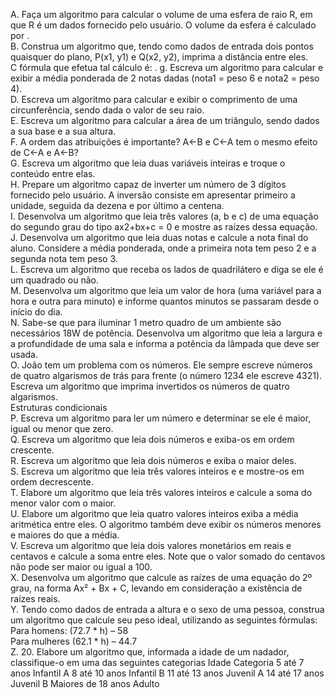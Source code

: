 A. Faça um algoritmo para calcular o volume de uma esfera de raio R, em que R é um dados fornecido pelo usuário. O volume da esfera é calculado por .   
B. Construa um algoritmo que, tendo como dados de entrada dois pontos quaisquer do plano, P(x1, y1) e Q(x2, y2), imprima a distância entre eles.    
C fórmula que efetua tal cálculo é: . g. Escreva um algoritmo para calcular e exibir a média ponderada de 2 notas dadas (nota1 = peso 6 e nota2 = peso 4).      
D. Escreva um algoritmo para calcular e exibir o comprimento de uma circunferência, sendo dada o valor de seu raio.     
E. Escreva um algoritmo para calcular a área de um triângulo, sendo dados a sua base e a sua altura.    
F. A ordem das atribuições é importante? A←B e C←A tem o mesmo efeito de C←A e A←B?     
G. Escreva um algoritmo que leia duas variáveis inteiras e troque o conteúdo entre elas.    
H. Prepare um algoritmo capaz de inverter um número de 3 dígitos fornecido pelo usuário. A inversão consiste em apresentar primeiro a unidade, seguida da dezena e por último a centena.    
I. Desenvolva um algoritmo que leia três valores (a, b e c) de uma equação do segundo grau do tipo ax2+bx+c = 0 e mostre as raízes dessa equação.   
J. Desenvolva um algoritmo que leia duas notas e calcule a nota final do aluno. Considere a média ponderada, onde a primeira nota tem peso 2 e a segunda nota tem peso 3.   
L. Escreva um algoritmo que receba os lados de quadrilátero e diga se ele é um quadrado ou não.     
M. Desenvolva um algoritmo que leia um valor de hora (uma variável para a hora e outra para minuto) e informe quantos minutos se passaram desde o início do dia.    
N. Sabe-se que para iluminar 1 metro quadro de um ambiente são necessários 18W de potência. Desenvolva um algoritmo que leia a largura e a profundidade de uma sala e informa a potência da lâmpada que deve ser usada.     
O. João tem um problema com os números. Ele sempre escreve números de quatro algarismos de trás para frente (o número 1234 ele escreve 4321). Escreva um algoritmo que imprima invertidos os números de quatro algarismos.      
Estruturas condicionais  
P. Escreva um algoritmo para ler um número e determinar se ele é maior, igual ou menor que zero.    
Q. Escreva um algoritmo que leia dois números e exiba-os em ordem crescente.    
R. Escreva um algoritmo que leia dois números e exiba o maior deles.    
S. Escreva um algoritmo que leia três valores inteiros e e mostre-os em ordem decrescente.      
T. Elabore um algoritmo que leia três valores inteiros e calcule a soma do menor valor com o maior.     
U. Elabore um algoritmo que leia quatro valores inteiros exiba a média aritmética entre eles. O algoritmo também deve exibir os números menores e maiores do que a média.   
V. Escreva um algoritmo que leia dois valores monetários em reais e centavos e calcule a soma entre eles. Note que o valor somado do centavos não pode ser maior ou igual a 100.    
X. Desenvolva um algoritmo que calcule as raízes de uma equação do 2º grau, na forma Ax² + Bx + C, levando em consideração a existência de raízes reais.    
Y. Tendo como dados de entrada a altura e o sexo de uma pessoa, construa um algoritmo que calcule seu peso ideal, utilizando as seguintes fórmulas:     
Para homens: (72.7 * h) – 58        
Para mulheres (62.1 * h) – 44.7     
Z. 20. Elabore um algoritmo que, informada a idade de um nadador, classifique-o em uma das seguintes categorias Idade Categoria 5 até 7 anos Infantil A 8 até 10 anos Infantil B 11 até 13 anos Juvenil A 14 até 17 anos Juvenil B Maiores de 18 anos Adulto    
